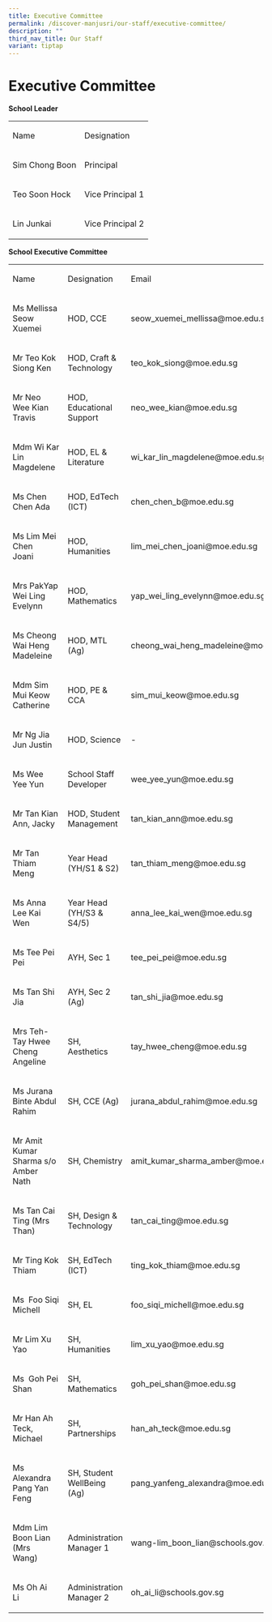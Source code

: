 ```yaml
---
title: Executive Committee
permalink: /discover-manjusri/our-staff/executive-committee/
description: ""
third_nav_title: Our Staff
variant: tiptap
---
```

<h1>Executive Committee</h1><p><strong>School Leader</strong></p><table><tbody><tr><td rowspan="1" colspan="1"><p>Name</p></td><td rowspan="1" colspan="1"><p>Designation</p></td></tr><tr><td rowspan="1" colspan="1"><p>Sim Chong Boon</p></td><td rowspan="1" colspan="1"><p>Principal</p></td></tr><tr><td rowspan="1" colspan="1"><p>Teo Soon Hock</p></td><td rowspan="1" colspan="1"><p>Vice Principal 1</p></td></tr><tr><td rowspan="1" colspan="1"><p>Lin Junkai</p></td><td rowspan="1" colspan="1"><p>Vice Principal 2</p></td></tr></tbody></table><p><strong>School Executive Committee</strong></p><table><tbody><tr><td rowspan="1" colspan="1"><p>Name</p></td><td rowspan="1" colspan="1"><p>Designation</p></td><td rowspan="1" colspan="1"><p>Email</p></td></tr><tr><td rowspan="1" colspan="1"><p>Ms Mellissa Seow Xuemei</p></td><td rowspan="1" colspan="1"><p>HOD, CCE</p></td><td rowspan="1" colspan="1"><p>seow_xuemei_mellissa@moe.edu.sg</p></td></tr><tr><td rowspan="1" colspan="1"><p>Mr Teo Kok Siong Ken</p></td><td rowspan="1" colspan="1"><p>HOD, Craft &amp; Technology</p></td><td rowspan="1" colspan="1"><p>teo_kok_siong@moe.edu.sg</p></td></tr><tr><td rowspan="1" colspan="1"><p>Mr Neo Wee Kian Travis&nbsp;&nbsp;</p></td><td rowspan="1" colspan="1"><p>HOD, Educational Support</p></td><td rowspan="1" colspan="1"><p>neo_wee_kian@moe.edu.sg</p></td></tr><tr><td rowspan="1" colspan="1"><p>Mdm Wi Kar Lin Magdelene&nbsp;&nbsp;</p></td><td rowspan="1" colspan="1"><p>HOD, EL &amp; Literature</p></td><td rowspan="1" colspan="1"><p>wi_kar_lin_magdelene@moe.edu.sg</p></td></tr><tr><td rowspan="1" colspan="1"><p>Ms Chen Chen Ada&nbsp;</p></td><td rowspan="1" colspan="1"><p>HOD, EdTech (ICT)</p></td><td rowspan="1" colspan="1"><p>chen_chen_b@moe.edu.sg</p></td></tr><tr><td rowspan="1" colspan="1"><p>Ms Lim Mei Chen Joani&nbsp;&nbsp;</p></td><td rowspan="1" colspan="1"><p>HOD, Humanities</p></td><td rowspan="1" colspan="1"><p>lim_mei_chen_joani@moe.edu.sg</p></td></tr><tr><td rowspan="1" colspan="1"><p>Mrs PakYap Wei Ling Evelynn&nbsp;&nbsp;</p></td><td rowspan="1" colspan="1"><p>HOD, Mathematics</p></td><td rowspan="1" colspan="1"><p>yap_wei_ling_evelynn@moe.edu.sg</p></td></tr><tr><td rowspan="1" colspan="1"><p>Ms Cheong Wai Heng Madeleine&nbsp;&nbsp;</p></td><td rowspan="1" colspan="1"><p>HOD, MTL (Ag)</p></td><td rowspan="1" colspan="1"><p>cheong_wai_heng_madeleine@moe.edu.sg</p></td></tr><tr><td rowspan="1" colspan="1"><p>Mdm Sim Mui Keow Catherine&nbsp;&nbsp;</p></td><td rowspan="1" colspan="1"><p>HOD, PE &amp; CCA</p></td><td rowspan="1" colspan="1"><p>sim_mui_keow@moe.edu.sg</p></td></tr><tr><td rowspan="1" colspan="1"><p>Mr Ng Jia Jun Justin&nbsp;&nbsp;</p></td><td rowspan="1" colspan="1"><p>HOD, Science</p></td><td rowspan="1" colspan="1"><p>-</p></td></tr><tr><td rowspan="1" colspan="1"><p>Ms Wee Yee Yun&nbsp;&nbsp;&nbsp;</p></td><td rowspan="1" colspan="1"><p>School Staff Developer</p></td><td rowspan="1" colspan="1"><p>wee_yee_yun@moe.edu.sg</p></td></tr><tr><td rowspan="1" colspan="1"><p>Mr Tan Kian Ann, Jacky&nbsp;&nbsp;</p></td><td rowspan="1" colspan="1"><p>HOD, Student Management</p></td><td rowspan="1" colspan="1"><p>tan_kian_ann@moe.edu.sg</p></td></tr><tr><td rowspan="1" colspan="1"><p>Mr Tan Thiam Meng&nbsp;&nbsp;</p></td><td rowspan="1" colspan="1"><p>Year Head (YH/S1 &amp; S2)</p></td><td rowspan="1" colspan="1"><p>tan_thiam_meng@moe.edu.sg</p></td></tr><tr><td rowspan="1" colspan="1"><p>Ms Anna Lee Kai Wen&nbsp;&nbsp;</p></td><td rowspan="1" colspan="1"><p>Year Head (YH/S3 &amp; S4/5)</p></td><td rowspan="1" colspan="1"><p>anna_lee_kai_wen@moe.edu.sg</p></td></tr><tr><td rowspan="1" colspan="1"><p>Ms Tee Pei Pei&nbsp;&nbsp;</p></td><td rowspan="1" colspan="1"><p>AYH, Sec 1</p></td><td rowspan="1" colspan="1"><p>tee_pei_pei@moe.edu.sg</p></td></tr><tr><td rowspan="1" colspan="1"><p>Ms Tan Shi Jia&nbsp;&nbsp;</p></td><td rowspan="1" colspan="1"><p>AYH, Sec 2 (Ag)</p></td><td rowspan="1" colspan="1"><p>tan_shi_jia@moe.edu.sg</p></td></tr><tr><td rowspan="1" colspan="1"><p>Mrs Teh-Tay Hwee Cheng Angeline&nbsp;&nbsp;</p></td><td rowspan="1" colspan="1"><p>SH, Aesthetics</p></td><td rowspan="1" colspan="1"><p>tay_hwee_cheng@moe.edu.sg</p></td></tr><tr><td rowspan="1" colspan="1"><p>Ms Jurana Binte Abdul Rahim&nbsp;&nbsp;</p></td><td rowspan="1" colspan="1"><p>SH, CCE (Ag)</p></td><td rowspan="1" colspan="1"><p>jurana_abdul_rahim@moe.edu.sg</p></td></tr><tr><td rowspan="1" colspan="1"><p>Mr Amit Kumar Sharma s/o Amber Nath&nbsp;&nbsp;</p></td><td rowspan="1" colspan="1"><p>SH, Chemistry</p></td><td rowspan="1" colspan="1"><p>amit_kumar_sharma_amber@moe.edu.sg</p></td></tr><tr><td rowspan="1" colspan="1"><p>Ms Tan Cai Ting (Mrs Than)&nbsp;&nbsp;</p></td><td rowspan="1" colspan="1"><p>SH, Design &amp; Technology</p></td><td rowspan="1" colspan="1"><p>tan_cai_ting@moe.edu.sg</p></td></tr><tr><td rowspan="1" colspan="1"><p>Mr Ting Kok Thiam&nbsp;&nbsp;</p></td><td rowspan="1" colspan="1"><p>SH, EdTech (ICT)</p></td><td rowspan="1" colspan="1"><p>ting_kok_thiam@moe.edu.sg</p></td></tr><tr><td rowspan="1" colspan="1"><p>Ms&nbsp; Foo Siqi Michell&nbsp;&nbsp;</p></td><td rowspan="1" colspan="1"><p>SH, EL</p></td><td rowspan="1" colspan="1"><p>foo_siqi_michell@moe.edu.sg</p></td></tr><tr><td rowspan="1" colspan="1"><p>Mr Lim Xu Yao&nbsp;&nbsp;</p></td><td rowspan="1" colspan="1"><p>SH, Humanities</p></td><td rowspan="1" colspan="1"><p>lim_xu_yao@moe.edu.sg</p></td></tr><tr><td rowspan="1" colspan="1"><p>Ms&nbsp; Goh Pei Shan&nbsp;&nbsp;</p></td><td rowspan="1" colspan="1"><p>SH, Mathematics</p></td><td rowspan="1" colspan="1"><p>goh_pei_shan@moe.edu.sg</p></td></tr><tr><td rowspan="1" colspan="1"><p>Mr Han Ah Teck, Michael&nbsp;&nbsp;</p></td><td rowspan="1" colspan="1"><p>SH, Partnerships</p></td><td rowspan="1" colspan="1"><p>han_ah_teck@moe.edu.sg</p></td></tr><tr><td rowspan="1" colspan="1"><p>Ms Alexandra Pang Yan Feng&nbsp;&nbsp;</p></td><td rowspan="1" colspan="1"><p>SH, Student WellBeing (Ag)</p></td><td rowspan="1" colspan="1"><p>pang_yanfeng_alexandra@moe.edu.sg</p></td></tr><tr><td rowspan="1" colspan="1"><p>Mdm Lim Boon Lian (Mrs Wang)&nbsp;&nbsp;</p></td><td rowspan="1" colspan="1"><p>Administration Manager 1</p></td><td rowspan="1" colspan="1"><p>wang-lim_boon_lian@schools.gov.sg</p></td></tr><tr><td rowspan="1" colspan="1"><p>Ms Oh Ai Li&nbsp;&nbsp;</p></td><td rowspan="1" colspan="1"><p>Administration Manager 2</p></td><td rowspan="1" colspan="1"><p>oh_ai_li@schools.gov.sg</p></td></tr></tbody></table><p></p>